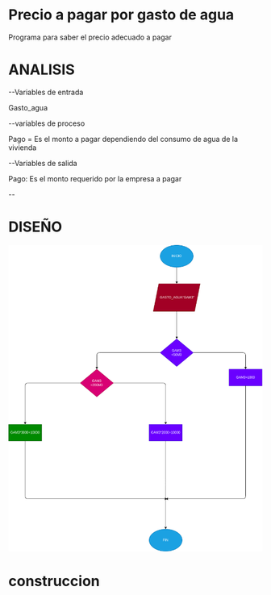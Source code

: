 # Precio a pagar por gasto de agua
Programa para saber el precio adecuado a pagar

# ANALISIS
--Variables de entrada

Gasto_agua

--variables de proceso

Pago = Es el monto a pagar dependiendo del consumo de agua de la vivienda

--Variables de salida

Pago: Es el monto requerido por la empresa a pagar

--

# DISEÑO

![Diagrama de flujo](diagrama.png "diagrama de flujo")  

# construccion 